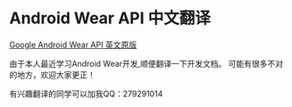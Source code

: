 ﻿# Android Wear API 中文翻译
[Google Android Wear API 英文原版][1]

由于本人最近学习Android Wear开发,顺便翻译一下开发文档。
可能有很多不对的地方，欢迎大家更正！

有兴趣翻译的同学可以加我QQ：279291014

  [1]: https://developer.android.com/training/building-wearables.html